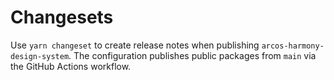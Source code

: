 # Changesets

Use `yarn changeset` to create release notes when publishing `arcos-harmony-design-system`. The
configuration publishes public packages from `main` via the GitHub Actions workflow.
